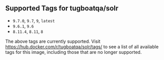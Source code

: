 ## Supported Tags for tugboatqa/solr

* `9.7.0`, `9.7`, `9`, `latest`
* `9.6.1`, `9.6`
* `8.11.4`, `8.11`, `8`

The above tags are currently supported. Visit https://hub.docker.com/r/tugboatqa/solr/tags/ to see a list of all available tags for this image, including those that are no longer supported.
